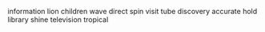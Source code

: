 information lion children wave direct spin visit tube discovery accurate hold library shine television tropical